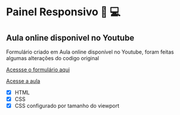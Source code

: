 # Painel Responsivo 🖖 💻
## Aula online disponivel no Youtube

Formulário criado em Aula online disponível no Youtube, foram feitas algumas alterações do codigo original

[Acessse o formulário aqui](https://boca3l.github.io/painel-responsivo)

[Acesse a aula](https://www.youtube.com/watch?v=OJEQaVT45XA)

- [x] HTML
- [x] CSS
- [x] CSS configurado por tamanho do viewport
